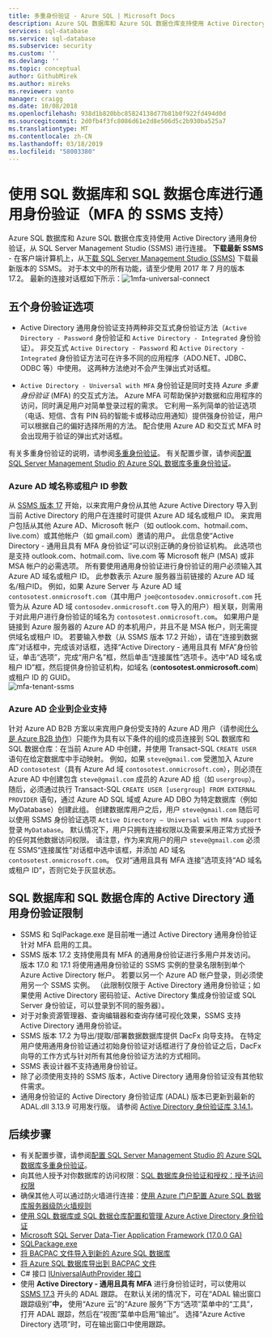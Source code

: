 ```yaml
---
title: 多重身份验证 - Azure SQL | Microsoft Docs
description: Azure SQL 数据库和 Azure SQL 数据仓库支持使用 Active Directory 通用身份验证，从 SQL Server Management Studio (SSMS) 进行连接。
services: sql-database
ms.service: sql-database
ms.subservice: security
ms.custom: ''
ms.devlang: ''
ms.topic: conceptual
author: GithubMirek
ms.author: mireks
ms.reviewer: vanto
manager: craigg
ms.date: 10/08/2018
ms.openlocfilehash: 938d1b820bbc85824138d77b81b0f922fd494d0d
ms.sourcegitcommit: 2d0fb4f3fc8086d61e2d8e506d5c2b930ba525a7
ms.translationtype: MT
ms.contentlocale: zh-CN
ms.lasthandoff: 03/18/2019
ms.locfileid: "58003380"
---
```

# <a name="universal-authentication-with-sql-database-and-sql-data-warehouse-ssms-support-for-mfa"></a>使用 SQL 数据库和 SQL 数据仓库进行通用身份验证（MFA 的 SSMS 支持）
Azure SQL 数据库和 Azure SQL 数据仓库支持使用 Active Directory 通用身份验证，从 SQL Server Management Studio (SSMS) 进行连接。 
**下载最新 SSMS** - 在客户端计算机上，从[下载 SQL Server Management Studio (SSMS)](https://msdn.microsoft.com/library/mt238290.aspx) 下载最新版本的 SSMS。 对于本文中的所有功能，请至少使用 2017 年 7 月的版本 17.2。  最新的连接对话框如下所示：![1mfa-universal-connect](./media/sql-database-ssms-mfa-auth/1mfa-universal-connect.png "填写用户名框。")  

## <a name="the-five-authentication-options"></a>五个身份验证选项  
- Active Directory 通用身份验证支持两种非交互式身份验证方法（`Active Directory - Password` 身份验证和 `Active Directory - Integrated` 身份验证）。 非交互式 `Active Directory - Password` 和 `Active Directory - Integrated` 身份验证方法可在许多不同的应用程序（ADO.NET、JDBC、ODBC 等）中使用。 这两种方法绝对不会产生弹出式对话框。

- `Active Directory - Universal with MFA` 身份验证是同时支持 *Azure 多重身份验证* (MFA) 的交互式方法。 Azure MFA 可帮助保护对数据和应用程序的访问，同时满足用户对简单登录过程的需求。 它利用一系列简单的验证选项（电话、短信、含有 PIN 码的智能卡或移动应用通知）提供强身份验证，用户可以根据自己的偏好选择所用的方法。 配合使用 Azure AD 和交互式 MFA 时会出现用于验证的弹出式对话框。

有关多重身份验证的说明，请参阅[多重身份验证](../active-directory/authentication/multi-factor-authentication.md)。
有关配置步骤，请参阅[配置 SQL Server Management Studio 的 Azure SQL 数据库多重身份验证](sql-database-ssms-mfa-authentication-configure.md)。

### <a name="azure-ad-domain-name-or-tenant-id-parameter"></a>Azure AD 域名称或租户 ID 参数   

从 [SSMS 版本 17](https://docs.microsoft.com/sql/ssms/download-sql-server-management-studio-ssms) 开始，以来宾用户身份从其他 Azure Active Directory 导入到当前 Active Directory 的用户在连接时可提供 Azure AD 域名或租户 ID。 来宾用户包括从其他 Azure AD、Microsoft 帐户（如 outlook.com、hotmail.com、live.com）或其他帐户（如 gmail.com）邀请的用户。 此信息使“Active Directory - 通用且具有 MFA 身份验证”可以识别正确的身份验证机构。 此选项也是支持 outlook.com、hotmail.com、live.com 等 Microsoft 帐户 (MSA) 或非 MSA 帐户的必需选项。 所有要使用通用身份验证进行身份验证的用户必须输入其 Azure AD 域名或租户 ID。 此参数表示 Azure 服务器当前链接的 Azure AD 域名/租户ID。 例如，如果 Azure Server 与 Azure AD 域 `contosotest.onmicrosoft.com`（其中用户 `joe@contosodev.onmicrosoft.com` 托管为从 Azure AD 域 `contosodev.onmicrosoft.com` 导入的用户）相关联，则需用于对此用户进行身份验证的域名为 `contosotest.onmicrosoft.com`。 如果用户是链接到 Azure 服务器的 Azure AD 的本机用户，并且不是 MSA 帐户，则无需提供域名或租户 ID。 若要输入参数（从 SSMS 版本 17.2 开始），请在“连接到数据库”对话框中，完成该对话框，选择“Active Directory - 通用且具有 MFA”身份验证，单击“选项”，完成“用户名”框，然后单击“连接属性”选项卡。选中“AD 域名或租户 ID”框，然后提供身份验证机构，如域名 (**contosotest.onmicrosoft.com**) 或租户 ID 的 GUID。  
   ![mfa-tenant-ssms](./media/sql-database-ssms-mfa-auth/mfa-tenant-ssms.png)   

### <a name="azure-ad-business-to-business-support"></a>Azure AD 企业到企业支持   
针对 Azure AD B2B 方案以来宾用户身份受支持的 Azure AD 用户（请参阅[什么是 Azure B2B 协作](../active-directory/active-directory-b2b-what-is-azure-ad-b2b.md)）只能作为具有以下条件的组的成员连接到 SQL 数据库和 SQL 数据仓库：在当前 Azure AD 中创建，并使用 Transact-SQL `CREATE USER` 语句在给定数据库中手动映射。 例如，如果 `steve@gmail.com` 受邀加入 Azure AD `contosotest`（具有 Azure Ad 域 `contosotest.onmicrosoft.com`），则必须在 Azure AD 中创建包含 `steve@gmail.com` 成员的 Azure AD 组（如 `usergroup`）。 随后，必须通过执行 Transact-SQL `CREATE USER [usergroup] FROM EXTERNAL PROVIDER` 语句，通过 Azure AD SQL 域或 Azure AD DBO 为特定数据库（例如 MyDatabase）创建此组。 创建数据库用户之后，用户 `steve@gmail.com` 随后可以使用 SSMS 身份验证选项 `Active Directory – Universal with MFA support` 登录 `MyDatabase`。 默认情况下，用户只拥有连接权限以及需要采用正常方式授予的任何其他数据访问权限。 请注意，作为来宾用户的用户 `steve@gmail.com` 必须在 SSMS“连接属性”对话框中选中该框，并添加 AD 域名 `contosotest.onmicrosoft.com`。 仅对“通用且具有 MFA 连接”选项支持“AD 域名或租户 ID”，否则它处于灰显状态。

## <a name="universal-authentication-limitations-for-sql-database-and-sql-data-warehouse"></a>SQL 数据库和 SQL 数据仓库的 Active Directory 通用身份验证限制
- SSMS 和 SqlPackage.exe 是目前唯一通过 Active Directory 通用身份验证针对 MFA 启用的工具。
- SSMS 版本 17.2 支持使用具有 MFA 的通用身份验证进行多用户并发访问。 版本 17.0 和 17.1 将使用通用身份验证的 SSMS 实例的登录名限制到单个 Azure Active Directory 帐户。 若要以另一个 Azure AD 帐户登录，则必须使用另一个 SSMS 实例。 （此限制仅限于 Active Directory 通用身份验证；如果使用 Active Directory 密码验证、Active Directory 集成身份验证或 SQL Server 身份验证，可以登录到不同的服务器）。
- 对于对象资源管理器、查询编辑器和查询存储可视化效果，SSMS 支持 Active Directory 通用身份验证。
- SSMS 版本 17.2 为导出/提取/部署数据数据库提供 DacFx 向导支持。 在特定用户使用通用身份验证通过初始身份验证对话框进行了身份验证之后，DacFx 向导的工作方式与针对所有其他身份验证方法的方式相同。
- SSMS 表设计器不支持通用身份验证。
- 除了必须使用支持的 SSMS 版本，Active Directory 通用身份验证没有其他软件需求。  
- 通用身份验证的 Active Directory 身份验证库 (ADAL) 版本已更新到最新的 ADAL.dll 3.13.9 可用发行版。 请参阅 [Active Directory 身份验证库 3.14.1](https://www.nuget.org/packages/Microsoft.IdentityModel.Clients.ActiveDirectory/)。  


## <a name="next-steps"></a>后续步骤

- 有关配置步骤，请参阅[配置 SQL Server Management Studio 的 Azure SQL 数据库多重身份验证](sql-database-ssms-mfa-authentication-configure.md)。
- 向其他人授予对你数据库的访问权限：[SQL 数据库身份验证和授权：授予访问权限](sql-database-manage-logins.md)  
- 确保其他人可以通过防火墙进行连接：[使用 Azure 门户配置 Azure SQL 数据库服务器级防火墙规则](sql-database-configure-firewall-settings.md)  
- [使用 SQL 数据库或 SQL 数据仓库配置和管理 Azure Active Directory 身份验证](sql-database-aad-authentication-configure.md)  
- [Microsoft SQL Server Data-Tier Application Framework (17.0.0 GA)](https://www.microsoft.com/download/details.aspx?id=55088)  
- [SQLPackage.exe](https://docs.microsoft.com/sql/tools/sqlpackage)  
- [将 BACPAC 文件导入到新的 Azure SQL 数据库](../sql-database/sql-database-import.md)  
- [将 Azure SQL 数据库导出到 BACPAC 文件](../sql-database/sql-database-export.md)  
- C# 接口 [IUniversalAuthProvider 接口](https://msdn.microsoft.com/library/microsoft.sqlserver.dac.iuniversalauthprovider.aspx)  
- 使用 **Active Directory - 通用且具有 MFA** 进行身份验证时，可以使用以 [SSMS 17.3](https://docs.microsoft.com/sql/ssms/download-sql-server-management-studio-ssms) 开头的 ADAL 跟踪。 在默认关闭的情况下，可在“ADAL 输出窗口跟踪级别”**中，** 使用“Azure 云”的“Azure 服务”下方“选项”菜单中的“工具”，打开 ADAL 跟踪，然后在“视图”菜单中启用“输出”。 选择“Azure Active Directory 选项”时，可在输出窗口中使用跟踪。  
